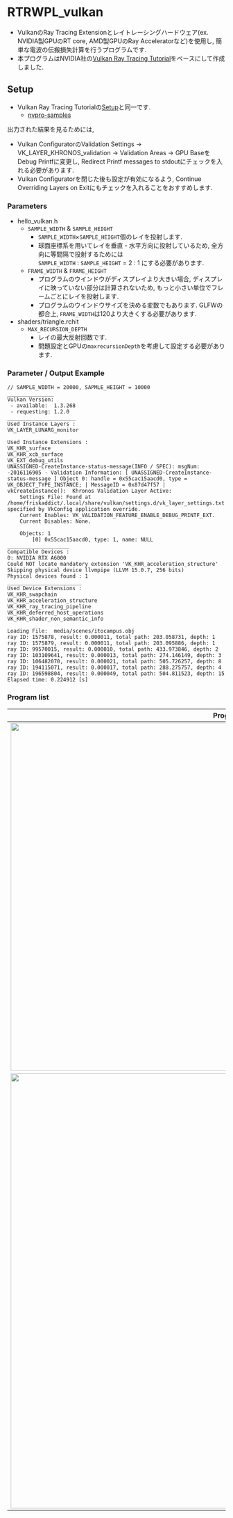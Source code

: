 # RTRWPL_vulkan
- VulkanのRay Tracing Extensionとレイトレーシングハードウェア(ex. NVIDIA製GPUのRT core, AMD製GPUのRay Acceleratorなど)を使用し, 簡単な電波の伝搬損失計算を行うプログラムです.
- 本プログラムはNVIDIA社の[Vulkan Ray Tracing Tutorial](https://github.com/nvpro-samples/vk_raytracing_tutorial_KHR)をベースにして作成しました.

## Setup
- Vulkan Ray Tracing Tutorialの[Setup](https://github.com/nvpro-samples/vk_raytracing_tutorial_KHR/blob/master/docs/setup.md)と同一です.
  - [nvpro-samples](https://github.com/nvpro-samples/build_all)


出力された結果を見るためには, 
- Vulkan ConfiguratorのValidation Settings → VK_LAYER_KHRONOS_validation → Validation Areas → GPU BaseをDebug Printfに変更し, Redirect Printf messages to stdoutにチェックを入れる必要があります.
- Vulkan Configuratorを閉じた後も設定が有効になるよう, Continue Overriding Layers on Exitにもチェックを入れることをおすすめします.

### Parameters
- hello_vulkan.h
  - `SAMPLE_WIDTH` & `SAMPLE_HEIGHT`
    - `SAMPLE_WIDTH`×`SAMPLE_HEIGHT`個のレイを投射します.
    - 球面座標系を用いてレイを垂直・水平方向に投射しているため, 全方向に等間隔で投射するためには<br>`SAMPLE_WIDTH` : `SAMPLE_HEIGHT` = 2 : 1 にする必要があります.
  - `FRAME_WIDTH` & `FRAME_HEIGHT`
    - プログラムのウインドウがディスプレイより大きい場合, ディスプレイに映っていない部分は計算されないため, もっと小さい単位でフレームごとにレイを投射します.
    - プログラムのウインドウサイズを決める変数でもあります. GLFWの都合上, `FRAME_WIDTH`は120より大きくする必要があります.
- shaders/triangle.rchit
  - `MAX_RECURSION_DEPTH`
    - レイの最大反射回数です.
    - 問題設定とGPUの`maxrecursionDepth`を考慮して設定する必要があります.

### Parameter / Output Example
```
// SAMPLE_WIDTH = 20000, SAPMLE_HEIGHT = 10000
_______________
Vulkan Version:
 - available:  1.3.268
 - requesting: 1.2.0
______________________
Used Instance Layers :
VK_LAYER_LUNARG_monitor

Used Instance Extensions :
VK_KHR_surface
VK_KHR_xcb_surface
VK_EXT_debug_utils
UNASSIGNED-CreateInstance-status-message(INFO / SPEC): msgNum: -2016116905 - Validation Information: [ UNASSIGNED-CreateInstance-status-message ] Object 0: handle = 0x55cac15aacd0, type = VK_OBJECT_TYPE_INSTANCE; | MessageID = 0x87d47f57 | vkCreateInstance():  Khronos Validation Layer Active:
    Settings File: Found at /home/friskaddict/.local/share/vulkan/settings.d/vk_layer_settings.txt specified by VkConfig application override.
    Current Enables: VK_VALIDATION_FEATURE_ENABLE_DEBUG_PRINTF_EXT.
    Current Disables: None.

    Objects: 1
        [0] 0x55cac15aacd0, type: 1, name: NULL
____________________
Compatible Devices :
0: NVIDIA RTX A6000
Could NOT locate mandatory extension 'VK_KHR_acceleration_structure'
Skipping physical device llvmpipe (LLVM 15.0.7, 256 bits)
Physical devices found : 1
________________________
Used Device Extensions :
VK_KHR_swapchain
VK_KHR_acceleration_structure
VK_KHR_ray_tracing_pipeline
VK_KHR_deferred_host_operations
VK_KHR_shader_non_semantic_info

Loading File:  media/scenes/itocampus.obj
ray ID: 1575878, result: 0.000011, total path: 203.058731, depth: 1
ray ID: 1575879, result: 0.000011, total path: 203.095886, depth: 1
ray ID: 99570015, result: 0.000010, total path: 433.973846, depth: 2
ray ID: 103109641, result: 0.000013, total path: 274.146149, depth: 3
ray ID: 106482070, result: 0.000021, total path: 505.726257, depth: 8
ray ID: 194115071, result: 0.000017, total path: 288.275757, depth: 4
ray ID: 196598804, result: 0.000049, total path: 504.811523, depth: 15
Elapsed time: 0.224912 [s]
```

### Program list
Program | Details
---------|--------
<img src="https://github.com/junecpct/RT_vulkan/blob/main/MAIN/vk_SphereandPlane/images/sphereandplane.jpg" width="800"> | [SphereandPlane](MAIN/vk_SphereandPlane)<br> - レイ投射点：赤 (0.0, -1.0, 0.0)<br> - 受信球：緑 (0.0, 1.0, 0.0), 半径 = 0.04 <br><br>objファイルによって形成された球体と平面でできた問題空間にして, 電波の伝搬損失計算を適用したプログラムです.
<img src="https://github.com/junecpct/RT_vulkan/blob/main/MAIN/vk_ItoCampus/images/itocampus.jpg" width="1000"> | [ItoCampus](MAIN/vk_SphereandPlane)<br> - レイ投射点：赤 (130.0, 80.0, -50.0)<br> - 受信球：緑 (-55.19, 71.0, -62.049), 半径 = 0.04<br><br>国土交通省が主導するオープンデータ化プロジェクト[PLATEAU](https://www.mlit.go.jp/plateau/)にて配布されている日本全国の3D都市モデルから, 九州大学伊都キャンパスの一部の3Dモデルを抽出し, objファイルに変換して問題空間を作成しました. <br>行われる計算はSphereandPlaneと同一です.
